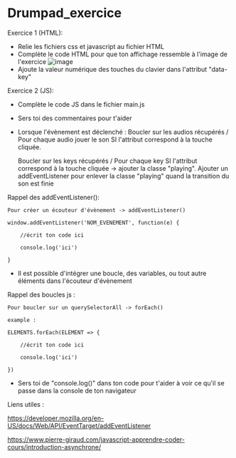 # Drumpad_exercice

Exercice 1 (HTML):
- Relie les fichiers css et javascript au fichier HTML
- Complète le code HTML pour que ton affichage ressemble à l'image de l'exercice 
![image](https://user-images.githubusercontent.com/77976552/191222352-652e649d-9111-463f-b32b-c7e11343325f.png)
- Ajoute la valeur numérique des touches du clavier dans l'attribut "data-key"

Exercice 2 (JS):
- Complète le code JS dans le fichier main.js
- Sers toi des commentaires pour t'aider
- Lorsque l'évènement est déclenché : 
    Boucler sur les audios récupérés / Pour chaque audio jouer le son SI l'attribut correspond à la touche cliquée.
    
    Boucler sur les keys récupérés / Pour chaque key SI l'attribut correspond à 
    la touche cliquée -> ajouter la classe "playing". Ajouter un addEventListener pour enlever la classe "playing" quand la transition du son est finie
    
    
Rappel des addEventListener(): 

    Pour créer un écouteur d'évènement -> addEventListener()
    
    window.addEventListener('NOM_EVENEMENT', function(e) {
    
        //écrit ton code ici
        
        console.log('ici')
    
    }

- Il est possible d'intégrer une boucle, des variables, ou tout autre éléments dans l'écouteur d'évènement

Rappel des boucles js :

    Pour boucler sur un querySelectorAll -> forEach()
    
    example :
    
    ELEMENTS.forEach(ELEMENT => {
    
        //écrit ton code ici
        
        console.log('ici')
        
    })

- Sers toi de "console.log()" dans ton code pour t'aider à voir ce qu'il se passe dans la console de ton navigateur


Liens utiles : 

https://developer.mozilla.org/en-US/docs/Web/API/EventTarget/addEventListener

https://www.pierre-giraud.com/javascript-apprendre-coder-cours/introduction-asynchrone/
